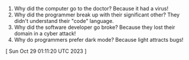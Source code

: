  
1. Why did the computer go to the doctor? Because it had a virus!
2. Why did the programmer break up with their significant other? They didn't understand their "code" language.
3. Why did the software developer go broke? Because they lost their domain in a cyber attack!
4. Why do programmers prefer dark mode? Because light attracts bugs!
 
[ 
Sun Oct 29 01:11:20 UTC 2023
 ]
